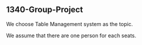 ## 1340-Group-Project

We choose Table Management system as the topic.

We assume that there are one person for each seats.
